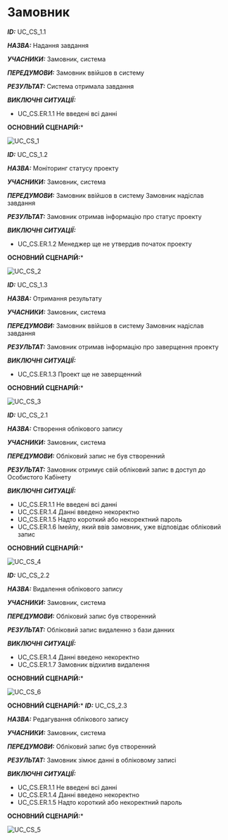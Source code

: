 # Замовник

***ID:*** UC_СS_1.1
    
***НАЗВА:*** Надання завдання
    
***УЧАСНИКИ:*** Замовник, система

***ПЕРЕДУМОВИ:*** Замовник ввійшов в систему

***РЕЗУЛЬТАТ:*** Система отримала завдання

***ВИКЛЮЧНІ СИТУАЦІЇ:*** 

- UC_CS.ER.1.1 Не введені всі данні

**ОСНОВНИЙ СЦЕНАРІЙ:***

![UC_СS_1](http://www.plantuml.com/plantuml/proxy?cache=no&src=https://raw.githubusercontent.com/l0releei/obd_project/l0releei/src/use_case/Customer/UC_CS_1.uml) 



***ID:*** UC_СS_1.2
    
***НАЗВА:*** Моніторинг статусу проекту
    
***УЧАСНИКИ:*** Замовник, система

***ПЕРЕДУМОВИ:*** 
Замовник ввійшов в систему
Замовник надіслав завдання

***РЕЗУЛЬТАТ:*** Замовник отримав інформацію про статус проекту

***ВИКЛЮЧНІ СИТУАЦІЇ:*** 

- UC_CS.ER.1.2 Менеджер ще не утвердив початок проекту

**ОСНОВНИЙ СЦЕНАРІЙ:***

![UC_СS_2](http://www.plantuml.com/plantuml/proxy?cache=no&src=https://raw.githubusercontent.com/l0releei/obd_project/l0releei/src/use_case/Customer/UC_CS_2.uml) 



***ID:*** UC_СS_1.3
    
***НАЗВА:*** Отримання результату
    
***УЧАСНИКИ:*** Замовник, система

***ПЕРЕДУМОВИ:*** 
Замовник ввійшов в систему
Замовник надіслав завдання

***РЕЗУЛЬТАТ:*** Замовник отримав інформацію про заверщення проекту

***ВИКЛЮЧНІ СИТУАЦІЇ:*** 

- UC_CS.ER.1.3 Проект ще не заверщенний

**ОСНОВНИЙ СЦЕНАРІЙ:***

![UC_СS_3](http://www.plantuml.com/plantuml/proxy?cache=no&src=https://raw.githubusercontent.com/l0releei/obd_project/l0releei/src/use_case/Customer/UC_CS_3.uml)



***ID:*** UC_СS_2.1
    
***НАЗВА:*** Створення облікового запису
    
***УЧАСНИКИ:*** Замовник, система

***ПЕРЕДУМОВИ:*** Обліковий запис не був створенний

***РЕЗУЛЬТАТ:*** Замовник отримує свій обліковий запис в доступ до Особистого Кабінету

***ВИКЛЮЧНІ СИТУАЦІЇ:*** 

- UC_CS.ER.1.1 Не введені всі данні
- UC_CS.ER.1.4 Данні введено некоректно 
- UC_CS.ER.1.5 Надто короткий або некоректний пароль
- UC_CS.ER.1.6 Імейлу, який ввів замовник, уже відповідає обліковий запис

**ОСНОВНИЙ СЦЕНАРІЙ:***

![UC_СS_4](http://www.plantuml.com/plantuml/proxy?cache=no&src=https://raw.githubusercontent.com/l0releei/obd_project/l0releei/src/use_case/Customer/UC_CS_4.uml)



***ID:*** UC_СS_2.2
    
***НАЗВА:*** Видалення облікового запису
    
***УЧАСНИКИ:*** Замовник, система

***ПЕРЕДУМОВИ:*** Обліковий запис був створенний

***РЕЗУЛЬТАТ:*** Обліковий запис видаленно з бази данних

***ВИКЛЮЧНІ СИТУАЦІЇ:*** 

- UC_CS.ER.1.4 Данні введено некоректно
- UC_CS.ER.1.7 Замовник відхилив видалення

**ОСНОВНИЙ СЦЕНАРІЙ:***

![UC_СS_6](http://www.plantuml.com/plantuml/proxy?cache=no&src=https://raw.githubusercontent.com/l0releei/obd_project/l0releei/src/use_case/Customer/UC_CS_6.uml)



**ОСНОВНИЙ СЦЕНАРІЙ:***
***ID:*** UC_СS_2.3
    
***НАЗВА:*** Редагування облікового запису
    
***УЧАСНИКИ:*** Замовник, система

***ПЕРЕДУМОВИ:*** Обліковий запис був створенний

***РЕЗУЛЬТАТ:*** Замовник зімює данні в обліковому записі

***ВИКЛЮЧНІ СИТУАЦІЇ:*** 

- UC_CS.ER.1.1 Не введені всі данні
- UC_CS.ER.1.4 Данні введено некоректно 
- UC_CS.ER.1.5 Надто короткий або некоректний пароль


**ОСНОВНИЙ СЦЕНАРІЙ:***

![UC_СS_5](http://www.plantuml.com/plantuml/proxy?cache=no&src=https://raw.githubusercontent.com/l0releei/obd_project/l0releei/src/use_case/Customer/UC_CS_5.uml)






